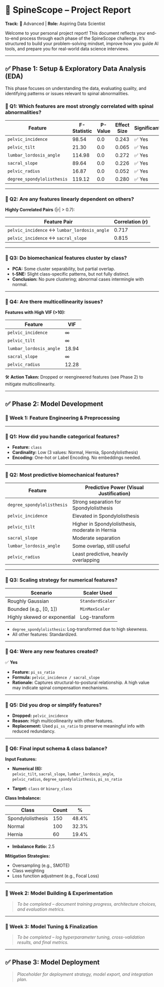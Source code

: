 # 📄 SpineScope – Project Report  
**Track:** 🔴 Advanced | **Role:** Aspiring Data Scientist  

Welcome to your personal project report! This document reflects your end-to-end process through each phase of the SpineScope challenge. It’s structured to build your problem-solving mindset, improve how you guide AI tools, and prepare you for real-world data science interviews.

---

## ✅ Phase 1: Setup & Exploratory Data Analysis (EDA)

This phase focuses on understanding the data, evaluating quality, and identifying patterns or issues relevant to spinal abnormalities.

### 🔑 Q1: Which features are most strongly correlated with spinal abnormalities?

| Feature                    | F-Statistic | P-Value | Effect Size | Significant |
|----------------------------|-------------|---------|-------------|-------------|
| `pelvic_incidence`         | 98.54       | 0.0     | 0.243       | ✅ Yes       |
| `pelvic_tilt`              | 21.30       | 0.0     | 0.065       | ✅ Yes       |
| `lumbar_lordosis_angle`    | 114.98      | 0.0     | 0.272       | ✅ Yes       |
| `sacral_slope`             | 89.64       | 0.0     | 0.226       | ✅ Yes       |
| `pelvic_radius`            | 16.87       | 0.0     | 0.052       | ✅ Yes       |
| `degree_spondylolisthesis` | 119.12      | 0.0     | 0.280       | ✅ Yes       |

---

### 🔑 Q2: Are any features linearly dependent on others?

**Highly Correlated Pairs** (|r| > 0.7):

| Feature Pair                               | Correlation (r) |
|--------------------------------------------|------------------|
| `pelvic_incidence` ↔ `lumbar_lordosis_angle` | 0.717            |
| `pelvic_incidence` ↔ `sacral_slope`          | 0.815            |

---

### 🔑 Q3: Do biomechanical features cluster by class?

- **PCA:** Some cluster separability, but partial overlap.  
- **t-SNE:** Slight class-specific patterns, but not fully distinct.  
- **Conclusion:** No pure clustering; abnormal cases intermingle with normal.

---

### 🔑 Q4: Are there multicollinearity issues?

**Features with High VIF (>10):**

| Feature                 | VIF     |
|------------------------|---------|
| `pelvic_incidence`     | ∞       |
| `pelvic_tilt`          | ∞       |
| `lumbar_lordosis_angle`| 18.94   |
| `sacral_slope`         | ∞       |
| `pelvic_radius`        | 12.28   |

🛠️ **Action Taken:** Dropped or reengineered features (see Phase 2) to mitigate multicollinearity.

---

## ✅ Phase 2: Model Development

### 📆 Week 1: Feature Engineering & Preprocessing

---

### 🔑 Q1: How did you handle categorical features?

- **Feature:** `class`  
- **Cardinality:** Low (3 values: Normal, Hernia, Spondylolisthesis)  
- **Encoding:** One-hot or Label Encoding. No embeddings needed.

---

### 🔑 Q2: Most predictive biomechanical features?

| Feature                    | Predictive Power (Visual Justification)              |
|----------------------------|-----------------------------------------------------|
| `degree_spondylolisthesis` | Strong separation for Spondylolisthesis             |
| `pelvic_incidence`         | Elevated in Spondylolisthesis                       |
| `pelvic_tilt`              | Higher in Spondylolisthesis, moderate in Hernia     |
| `sacral_slope`             | Moderate separation                                 |
| `lumbar_lordosis_angle`    | Some overlap, still useful                          |
| `pelvic_radius`            | Least predictive, heavily overlapping               |

---

### 🔑 Q3: Scaling strategy for numerical features?

| Scenario                                  | Scaler Used      |
|-------------------------------------------|------------------|
| Roughly Gaussian                          | `StandardScaler` |
| Bounded (e.g., [0, 1])                    | `MinMaxScaler`   |
| Highly skewed or exponential              | Log-transform    |

- `degree_spondylolisthesis`: Log-transformed due to high skewness.  
- All other features: Standardized.

---

### 🔑 Q4: Were any new features created?

✅ **Yes**  
- **Feature:** `pi_ss_ratio`  
- **Formula:** `pelvic_incidence / sacral_slope`  
- **Rationale:** Captures structural-to-postural relationship. A high value may indicate spinal compensation mechanisms.

---

### 🔑 Q5: Did you drop or simplify features?

- **Dropped:** `pelvic_incidence`  
- **Reason:** High multicollinearity with other features.  
- **Replacement:** Used `pi_ss_ratio` to preserve meaningful info with reduced redundancy.

---

### 🔑 Q6: Final input schema & class balance?

**Input Features:**

- **Numerical (6):**  
  `pelvic_tilt`, `sacral_slope`, `lumbar_lordosis_angle`,  
  `pelvic_radius`, `degree_spondylolisthesis`, `pi_ss_ratio`

- **Target:** `class` or `binary_class`

**Class Imbalance:**

| Class             | Count | %     |
|-------------------|-------|-------|
| Spondylolisthesis | 150   | 48.4% |
| Normal            | 100   | 32.3% |
| Hernia            | 60    | 19.4% |

- **Imbalance Ratio:** 2.5  

**Mitigation Strategies:**
- Oversampling (e.g., SMOTE)  
- Class weighting  
- Loss function adjustment (e.g., Focal Loss)

---

### 📆 Week 2: Model Building & Experimentation

> *To be completed – document training progress, architecture choices, and evaluation metrics.*

---

### 📆 Week 3: Model Tuning & Finalization

> *To be completed – log hyperparameter tuning, cross-validation results, and final metrics.*

---

## ✅ Phase 3: Model Deployment

> *Placeholder for deployment strategy, model export, and integration plan.*
